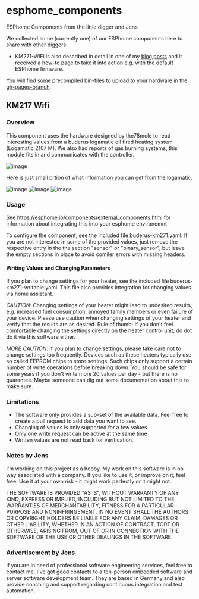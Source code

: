 # esphome_components
ESPhome Components from the little digger and Jens

We collected some (currently one) of our ESPhome components here to share with other diggers:

- KM271-WiFi is also described in detail in one of my [blog posts](https://the78mole.de/reverse-engineering-the-buderus-km217/) and it received a [how-to page](https://the78mole.de/projects/km271-wifi-howto/) to take it into action e.g. with the default ESPhome firmware.

You will find some precompiled bin-files to upload to your hardware in the [gh-pages-branch](https://github.com/the78mole/esphome_components/tree/gh-pages).

## KM217 Wifi

### Overview
This component uses the hardware designed by the78mole to read interesting values from a buderus logamatic oil fired heating system (Logamatic 2107 M). We also had reports of gas burning systems, this module fits in and communicates with the controller. 

![image](components/km271_wifi/IMG/Buderus-KM217-Clone_0.0.5.jpg)

Here is just small prtion of what information you can get from the logamatic:

 ![image](images/home-assistant-values.png)
 ![image](images/home-assistant-values-2.png)
 ![image](images/home-assistant-values-3.png)


 
### Usage
See https://esphome.io/components/external_components.html for information about integrating this into your esphome environemnt

To configure the component, see the included file buderus-km271.yaml.
If you are not interested in some of the provided values, just remove the respective entry in the the section "sensor" or "binary_sensor", but leave the empty sections in place to avoid comiler errors with missing headers.

#### Writing Values and Changing Parameters 
If you plan to change settings for your heater, see the included file buderus-km271-writable.yaml. This file also provides integration for changing values via home assistant.

*CAUTION*: 
Changing settings of your heater might lead to undesired results, e.g. increased fuel consumption, annoyed family members or even failure of your device.
Please use caution when changing settings of your heater and verify that the results are as desired. Rule of thumb: If you don't feel comfortable changing the settings directly on the heater control unit,
do dot do it via this software either.

*MORE CAUTION*: 
If you plan to change settings, please take care not to change settings too
frequently. Devices such as these heaters typically use so called EEPROM chips to store settings. Such chips only support a certain number of write operations before breaking down.
You should be safe for some years if you don't write more 20 values per day - but there is no guarantee. Maybe someone can dig out some documentation about this to make sure.

### Limitations
   * The software only provides a sub-set of the available data. Feel free to create a pull request to add data you want to see.
   * Changing of values is only supported for a few values
   * Only one write request can be active at the same time
   * Written values are not read back for verification.

### Notes by Jens
I'm working on this project as a hobby. My work on this software is in no way associated with a company. If you like to use it, or improve on it, feel free.
Use it at your own risk - it might work perfectly or it might not.
 
THE SOFTWARE IS PROVIDED "AS IS", WITHOUT WARRANTY OF ANY KIND, EXPRESS OR IMPLIED, INCLUDING BUT NOT LIMITED TO THE WARRANTIES OF MERCHANTABILITY, FITNESS FOR A PARTICULAR PURPOSE AND NONINFRINGEMENT. IN NO EVENT SHALL THE AUTHORS OR COPYRIGHT HOLDERS BE LIABLE FOR ANY CLAIM, DAMAGES OR OTHER LIABILITY, WHETHER IN AN ACTION OF CONTRACT, TORT OR OTHERWISE, ARISING FROM, OUT OF OR IN CONNECTION WITH THE SOFTWARE OR THE USE OR OTHER DEALINGS IN THE SOFTWARE.

### Advertisement by Jens
If you are in need of professional software engineering services, feel free to contact me. I've got good contacts to a ten-person embedded software and server software development team.
They are based in Germany and also provide coaching and support regarding continuous integration and test automation.
